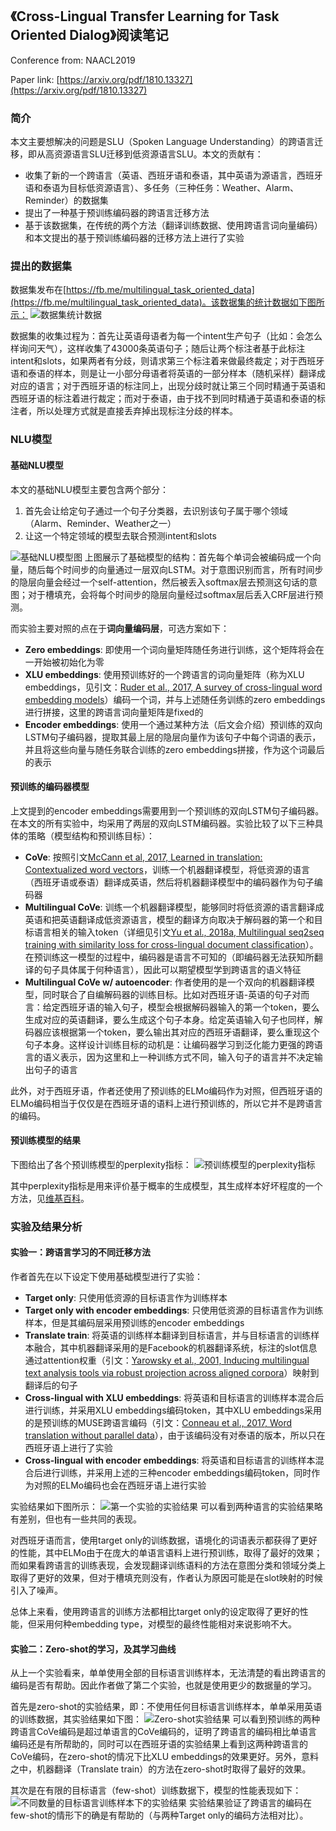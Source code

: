 ## 《Cross-Lingual Transfer Learning for Task Oriented Dialog》阅读笔记

Conference from: NAACL2019

Paper link: [https://arxiv.org/pdf/1810.13327](https://arxiv.org/pdf/1810.13327)

### 简介

本文主要想解决的问题是SLU（Spoken Language Understanding）的跨语言迁移，即从高资源语言SLU迁移到低资源语言SLU。本文的贡献有：
- 收集了新的一个跨语言（英语、西班牙语和泰语，其中英语为源语言，西班牙语和泰语为目标低资源语言）、多任务（三种任务：Weather、Alarm、Reminder）的数据集
- 提出了一种基于预训练编码器的跨语言迁移方法
- 基于该数据集，在传统的两个方法（翻译训练数据、使用跨语言词向量编码）和本文提出的基于预训练编码器的迁移方法上进行了实验

### 提出的数据集

数据集发布在[https://fb.me/multilingual_task_oriented_data](https://fb.me/multilingual_task_oriented_data)。该数据集的统计数据如下图所示：
![数据集统计数据](https://i.loli.net/2019/05/19/5ce117bfac6c396045.png)

数据集的收集过程为：首先让英语母语者为每一个intent生产句子（比如：会怎么样询问天气），这样收集了43000条英语句子；随后让两个标注者基于此标注intent和slots，如果两者有分歧，则请求第三个标注着来做最终裁定；对于西班牙语和泰语的样本，则是让一小部分母语者将英语的一部分样本（随机采样）翻译成对应的语言；对于西班牙语的标注同上，出现分歧时就让第三个同时精通于英语和西班牙语的标注着进行裁定；而对于泰语，由于找不到同时精通于英语和泰语的标注者，所以处理方式就是直接丢弃掉出现标注分歧的样本。

### NLU模型

#### 基础NLU模型

本文的基础NLU模型主要包含两个部分：
1. 首先会让给定句子通过一个句子分类器，去识别该句子属于哪个领域（Alarm、Reminder、Weather之一）
2. 让这一个特定领域的模型去联合预测intent和slots

![基础NLU模型图](https://i.loli.net/2019/05/19/5ce1340da71d357848.png)
上图展示了基础模型的结构：首先每个单词会被编码成一个向量，随后每个时间步的向量通过一层双向LSTM。对于意图识别而言，所有时间步的隐层向量会经过一个self-attention，然后被丢入softmax层去预测这句话的意图；对于槽填充，会将每个时间步的隐层向量经过softmax层后丢入CRF层进行预测。

而实验主要对照的点在于**词向量编码层**，可选方案如下：
- **Zero embeddings**: 即使用一个词向量矩阵随任务进行训练，这个矩阵将会在一开始被初始化为零
- **XLU embeddings**: 使用预训练好的一个跨语言的词向量矩阵（称为XLU embeddings，见引文：[Ruder et al., 2017, A survey of cross-lingual word embedding models](https://arxiv.org/pdf/1706.04902)）编码一个词，并与上述随任务训练的zero embeddings进行拼接，这里的跨语言词向量矩阵是fixed的
- **Encoder embeddings**: 使用一个通过某种方法（后文会介绍）预训练的双向LSTM句子编码器，提取其最上层的隐层向量作为该句子中每个词语的表示，并且将这些向量与随任务联合训练的zero embeddings拼接，作为这个词最后的表示

#### 预训练的编码器模型

上文提到的encoder embeddings需要用到一个预训练的双向LSTM句子编码器。在本文的所有实验中，均采用了两层的双向LSTM编码器。实验比较了以下三种具体的策略（模型结构和预训练目标）：
- **CoVe**: 按照引文[McCann et al, 2017, Learned in translation: Contextualized word vectors](https://arxiv.org/abs/1708.00107)，训练一个机器翻译模型，将低资源的语言（西班牙语或泰语）翻译成英语，然后将机器翻译模型中的编码器作为句子编码器
- **Multilingual CoVe**: 训练一个机器翻译模型，能够同时将低资源的语言翻译成英语和把英语翻译成低资源语言，模型的翻译方向取决于解码器的第一个和目标语言相关的输入token（详细见引文[Yu et al., 2018a, Multilingual seq2seq training with similarity loss for cross-lingual document classification](http://www.aclweb.org/anthology/W18-3023)）。在预训练这一模型的过程中，编码器是语言不可知的（即编码器无法获知所翻译的句子具体属于何种语言），因此可以期望模型学到跨语言的语义特征
- **Multilingual CoVe w/ autoencoder**: 作者使用的是一个双向的机器翻译模型，同时联合了自编解码器的训练目标。比如对西班牙语-英语的句子对而言：给定西班牙语的输入句子，模型会根据解码器输入的第一个token，要么生成对应的英语翻译，要么生成这个句子本身。给定英语输入句子也同样，解码器应该根据第一个token，要么输出其对应的西班牙语翻译，要么重现这个句子本身。这样设计训练目标的动机是：让编码器学习到泛化能力更强的跨语言的语义表示，因为这里和上一种训练方式不同，输入句子的语言并不决定输出句子的语言

此外，对于西班牙语，作者还使用了预训练的ELMo编码作为对照，但西班牙语的ELMo编码相当于仅仅是在西班牙语的语料上进行预训练的，所以它并不是跨语言的编码。

#### 预训练模型的结果

下图给出了各个预训练模型的perplexity指标：
![预训练模型的perplexity指标](https://i.loli.net/2019/05/19/5ce1427c2f50164490.png)

其中perplexity指标是用来评价基于概率的生成模型，其生成样本好坏程度的一个方法，见[维基百科](https://en.wikipedia.org/wiki/Perplexity)。

### 实验及结果分析

#### 实验一：跨语言学习的不同迁移方法

作者首先在以下设定下使用基础模型进行了实验：
- **Target only**: 只使用低资源的目标语言作为训练样本
- **Target only with encoder embeddings**: 只使用低资源的目标语言作为训练样本，但是其编码层采用预训练的encoder embeddings
- **Translate train**: 将英语的训练样本翻译到目标语言，并与目标语言的训练样本融合，其中机器翻译采用的是Facebook的机器翻译系统，标注的slot信息通过attention权重（引文：[Yarowsky et al., 2001, Inducing multilingual text analysis tools via robust projection across aligned corpora](https://www.aclweb.org/anthology/H01-1035)）映射到翻译后的句子
- **Cross-lingual with XLU embeddings**: 将英语和目标语言的训练样本混合后进行训练，并采用XLU embeddings编码token，其中XLU embeddings采用的是预训练的MUSE跨语言编码（引文：[Conneau et al., 2017, Word translation without parallel data](https://arxiv.org/abs/1710.04087)），由于该编码没有对泰语的版本，所以只在西班牙语上进行了实验
- **Cross-lingual with encoder embeddings**: 将英语和目标语言的训练样本混合后进行训练，并采用上述的三种encoder embeddings编码token，同时作为对照的ELMo编码也会在西班牙语上进行实验

实验结果如下图所示：
![第一个实验的实验结果](https://i.loli.net/2019/05/19/5ce150242456e17293.png)
可以看到两种语言的实验结果略有差别，但也有一些共同的表现。

对西班牙语而言，使用target only的训练数据，语境化的词语表示都获得了更好的性能，其中ELMo由于在庞大的单语言语料上进行预训练，取得了最好的效果；而如果看跨语言的训练表现，会发现翻译训练语料的方法在意图分类和领域分类上取得了更好的效果，但对于槽填充则没有，作者认为原因可能是在slot映射的时候引入了噪声。

总体上来看，使用跨语言的训练方法都相比target only的设定取得了更好的性能，但采用何种embedding type，对模型的最终性能相对来说影响不大。

#### 实验二：Zero-shot的学习，及其学习曲线

从上一个实验看来，单单使用全部的目标语言训练样本，无法清楚的看出跨语言的编码是否有帮助。因此作者做了第二个实验，也就是使用更少的数据量的学习。

首先是zero-shot的实验结果，即：不使用任何目标语言训练样本，单单采用英语的训练数据，其实验结果如下图：
![Zero-shot实验结果](https://i.loli.net/2019/05/19/5ce15657f253e62868.png)
可以看到预训练的两种跨语言CoVe编码是超过单语言的CoVe编码的，证明了跨语言的编码相比单语言编码还是有所帮助的，同时可以在西班牙语的实验结果上看到这两种跨语言的CoVe编码，在zero-shot的情况下比XLU embeddings的效果更好。另外，意料之中，机器翻译（Translate train）的方法在zero-shot时取得了最好的效果。

其次是在有限的目标语言（few-shot）训练数据下，模型的性能表现如下：
![不同数量的目标语言训练样本下的实验结果](https://i.loli.net/2019/05/19/5ce15797f107f25400.png)
实验结果验证了跨语言的编码在few-shot的情形下的确是有帮助的（与两种Target only的编码方法相对比）。
